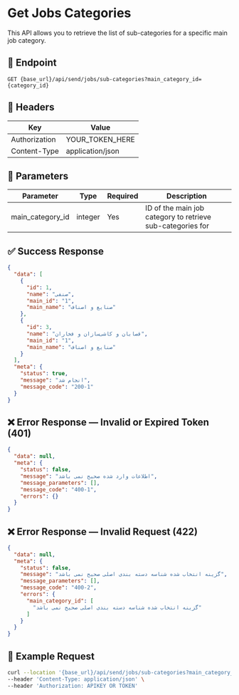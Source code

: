 # Get Jobs Categories

This API allows you to retrieve the list of sub-categories for a specific main job category.

## 📍 Endpoint

```
GET {base_url}/api/send/jobs/sub-categories?main_category_id={category_id}
```

## 🧾 Headers

| Key           | Value            |
|---------------|------------------|
| Authorization | YOUR_TOKEN_HERE  |
| Content-Type  | application/json |

## 📝 Parameters

| Parameter        | Type    | Required | Description                                                |
|------------------|---------|----------|------------------------------------------------------------|
| main_category_id | integer | Yes      | ID of the main job category to retrieve sub-categories for |

## ✅ Success Response

```json
{
  "data": [
    {
      "id": 1,
      "name": "صنفی",
      "main_id": "1",
      "main_name": "صنایع و اصناف"
    },
    {
      "id": 3,
      "name": "قصابان و کاشی‌سازان و فخاران",
      "main_id": "1",
      "main_name": "صنایع و اصناف"
    }
  ],
  "meta": {
    "status": true,
    "message": "انجام شد",
    "message_code": "200-1"
  }
}
```

## ❌ Error Response — Invalid or Expired Token (401)

```json
{
  "data": null,
  "meta": {
    "status": false,
    "message": "اطلاعات وارد شده صحیح نمی باشد",
    "message_parameters": [],
    "message_code": "400-1",
    "errors": {}
  }
}
```

## ❌ Error Response — Invalid Request (422)

```json
{
  "data": null,
  "meta": {
    "status": false,
    "message": "گزینه انتخاب شده شناسه دسته بندی اصلی صحیح نمی باشد",
    "message_parameters": [],
    "message_code": "400-2",
    "errors": {
      "main_category_id": [
        "گزینه انتخاب شده شناسه دسته بندی اصلی صحیح نمی باشد"
      ]
    }
  }
}
```

## 🧪 Example Request

```bash
curl --location '{base_url}/api/send/jobs/sub-categories?main_category_id={category_id}' \
--header 'Content-Type: application/json' \
--header 'Authorization: APIKEY OR TOKEN'
```
